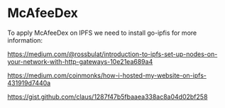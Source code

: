 # McAfeeDex

To apply McAfeeDex on IPFS we need to install go-ipfis for more information:

https://medium.com/@rossbulat/introduction-to-ipfs-set-up-nodes-on-your-network-with-http-gateways-10e21ea689a4

https://medium.com/coinmonks/how-i-hosted-my-website-on-ipfs-431919d7440a

https://gist.github.com/claus/1287f47b5fbaaea338ac8a04d02bf258
